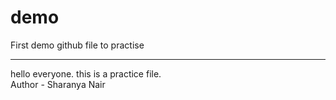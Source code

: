# demo
First demo github file to practise 
<hr>
hello everyone. this is a practice file. 
<br>
Author - Sharanya Nair
